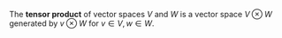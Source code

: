 The **tensor product** of vector spaces $V$ and $W$ is a vector space $V \otimes W$ generated by $v \otimes W$ for $v \in V, w \in W$.